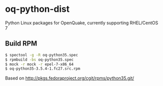 # oq-python-dist
Python Linux packages for OpenQuake, currently supporting RHEL/CentOS 7

## Build RPM

```bash
$ spectool -g -R oq-python35.spec
$ rpmbuild -bs oq-python35.spec
$ mock -r mock -r epel-7-x86_64
$ oq-python35-3.5.4-1.fc27.src.rpm
```

Based on http://pkgs.fedoraproject.org/cgit/rpms/python35.git/
